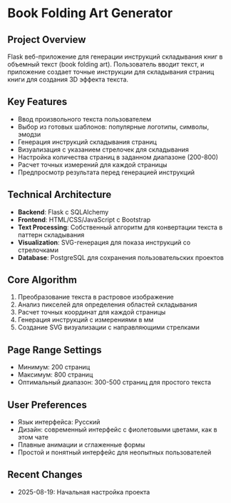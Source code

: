# Book Folding Art Generator

## Project Overview
Flask веб-приложение для генерации инструкций складывания книг в объемный текст (book folding art). Пользователь вводит текст, и приложение создает точные инструкции для складывания страниц книги для создания 3D эффекта текста.

## Key Features
- Ввод произвольного текста пользователем
- Выбор из готовых шаблонов: популярные логотипы, символы, эмодзи
- Генерация инструкций складывания страниц
- Визуализация с указанием стрелочек для складывания
- Настройка количества страниц в заданном диапазоне (200-800)
- Расчет точных измерений для каждой страницы
- Предпросмотр результата перед генерацией инструкций

## Technical Architecture
- **Backend**: Flask с SQLAlchemy
- **Frontend**: HTML/CSS/JavaScript с Bootstrap
- **Text Processing**: Собственный алгоритм для конвертации текста в паттерн складывания
- **Visualization**: SVG-генерация для показа инструкций со стрелочками
- **Database**: PostgreSQL для сохранения пользовательских проектов

## Core Algorithm
1. Преобразование текста в растровое изображение
2. Анализ пикселей для определения областей складывания
3. Расчет точных координат для каждой страницы
4. Генерация инструкций с измерениями в мм
5. Создание SVG визуализации с направляющими стрелками

## Page Range Settings
- Минимум: 200 страниц
- Максимум: 800 страниц
- Оптимальный диапазон: 300-500 страниц для простого текста

## User Preferences
- Язык интерфейса: Русский
- Дизайн: современный интерфейс с фиолетовыми цветами, как в этом чате
- Плавные анимации и сглаженные формы
- Простой и понятный интерфейс для неопытных пользователей

## Recent Changes
- 2025-08-19: Начальная настройка проекта